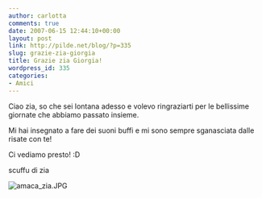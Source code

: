 ```yaml
---
author: carlotta
comments: true
date: 2007-06-15 12:44:10+00:00
layout: post
link: http://pilde.net/blog/?p=335
slug: grazie-zia-giorgia
title: Grazie zia Giorgia!
wordpress_id: 335
categories:
- Amici
---
```


Ciao zia,
so che sei lontana adesso e volevo ringraziarti per le bellissime giornate che abbiamo passato insieme.

Mi hai insegnato a fare dei suoni buffi e mi sono sempre sganasciata dalle risate con te!

Ci vediamo presto! :D

scuffu di zia

![amaca_zia.JPG](http://pilde.net/blog/wp-content/uploads/2007/06/amaca_zia.JPG)
